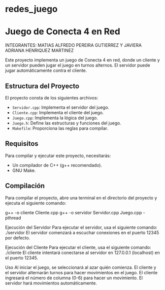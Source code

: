 # redes_juego
# Juego de Conecta 4 en Red

INTEGRANTES: MATIAS ALFREDO PEREIRA GUTIERREZ Y JAVIERA ADRIANA HENRIQUEZ MARTINEZ

Este proyecto implementa un juego de Conecta 4 en red, donde un cliente y un servidor pueden jugar el juego en turnos alternos. El servidor puede jugar automáticamente contra el cliente.

## Estructura del Proyecto

El proyecto consta de los siguientes archivos:

- `Servidor.cpp`: Implementa el servidor del juego.
- `Cliente.cpp`: Implementa el cliente del juego.
- `Juego.cpp`: Implementa la lógica del juego.
- `Juego.h`: Define las estructuras y funciones del juego.
- `Makefile`: Proporciona las reglas para compilar.

## Requisitos

Para compilar y ejecutar este proyecto, necesitarás:

- Un compilador de C++ (g++ recomendado).
- GNU Make.

## Compilación

Para compilar el proyecto, abre una terminal en el directorio del proyecto y ejecuta el siguiente comando:

g++ -o cliente Cliente.cpp
g++ -o servidor Servidor.cpp Juego.cpp -pthread

Ejecución del Servidor
Para ejecutar el servidor, usa el siguiente comando:
./servidor
El servidor comenzará a escuchar conexiones en el puerto 12345 por defecto.

Ejecución del Cliente
Para ejecutar el cliente, usa el siguiente comando:
./cliente
El cliente intentará conectarse al servidor en 127.0.0.1 (localhost) en el puerto 12345.

Uso
Al iniciar el juego, se seleccionará al azar quién comienza.
El cliente y el servidor alternarán turnos para hacer movimientos en el juego.
El cliente ingresará el número de columna (0-6) para hacer un movimiento.
El servidor hará movimientos automáticamente.
